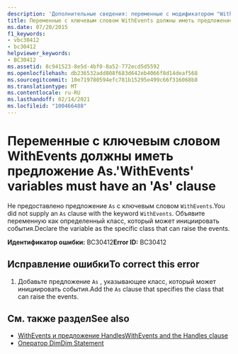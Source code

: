 ```yaml
---
description: 'Дополнительные сведения: переменные с модификатором "WithEvents" должны иметь предложение "AS"'
title: Переменные с ключевым словом WithEvents должны иметь предложение As.
ms.date: 07/20/2015
f1_keywords:
- vbc30412
- bc30412
helpviewer_keywords:
- BC30412
ms.assetid: 8c941523-8e5d-4bf0-8a52-772ecd5d5592
ms.openlocfilehash: db236532add808f683d642eb4066f8d14deaf568
ms.sourcegitcommit: 10e719780594efc781b15295e499c66f316068b8
ms.translationtype: MT
ms.contentlocale: ru-RU
ms.lasthandoff: 02/14/2021
ms.locfileid: "100466488"
---
```

# <a name="withevents-variables-must-have-an-as-clause"></a><span data-ttu-id="2f0ab-103">Переменные с ключевым словом WithEvents должны иметь предложение As.</span><span class="sxs-lookup"><span data-stu-id="2f0ab-103">'WithEvents' variables must have an 'As' clause</span></span>

<span data-ttu-id="2f0ab-104">Не предоставлено предложение `As` с ключевым словом `WithEvents`.</span><span class="sxs-lookup"><span data-stu-id="2f0ab-104">You did not supply an `As` clause with the keyword `WithEvents`.</span></span> <span data-ttu-id="2f0ab-105">Объявите переменную как определенный класс, который может инициировать события.</span><span class="sxs-lookup"><span data-stu-id="2f0ab-105">Declare the variable as the specific class that can raise the events.</span></span>  
  
 <span data-ttu-id="2f0ab-106">**Идентификатор ошибки:** BC30412</span><span class="sxs-lookup"><span data-stu-id="2f0ab-106">**Error ID:** BC30412</span></span>  
  
## <a name="to-correct-this-error"></a><span data-ttu-id="2f0ab-107">Исправление ошибки</span><span class="sxs-lookup"><span data-stu-id="2f0ab-107">To correct this error</span></span>  
  
1. <span data-ttu-id="2f0ab-108">Добавьте предложение `As` , указывающее класс, который может инициировать события.</span><span class="sxs-lookup"><span data-stu-id="2f0ab-108">Add the `As` clause that specifies the class that can raise the events.</span></span>  
  
## <a name="see-also"></a><span data-ttu-id="2f0ab-109">См. также раздел</span><span class="sxs-lookup"><span data-stu-id="2f0ab-109">See also</span></span>

- [<span data-ttu-id="2f0ab-110">WithEvents и предложение Handles</span><span class="sxs-lookup"><span data-stu-id="2f0ab-110">WithEvents and the Handles clause</span></span>](../programming-guide/language-features/events/index.md#withevents-and-the-handles-clause)
- [<span data-ttu-id="2f0ab-111">Оператор Dim</span><span class="sxs-lookup"><span data-stu-id="2f0ab-111">Dim Statement</span></span>](../language-reference/statements/dim-statement.md)
